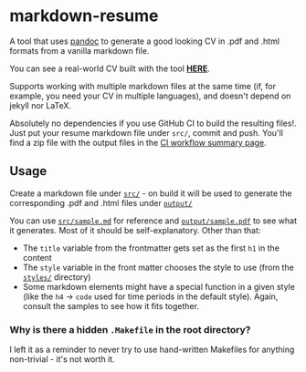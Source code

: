 # markdown-resume

A tool that uses [pandoc](https://pandoc.org/MANUAL.html#pandocs-markdown) to generate a good looking CV in .pdf and .html formats from a vanilla markdown file.

You can see a real-world CV built with the tool [**HERE**](sample.pdf).

Supports working with multiple markdown files at the same time (if, for example, you need your CV in multiple languages), and doesn't depend on jekyll nor LaTeX.

Absolutely no dependencies if you use GitHub CI to build the resulting files!. Just put your resume markdown file under `src/`, commit and push. You'll find a zip file with the output files in the [CI workflow summary page](https://github.com/actions/upload-artifact#where-does-the-upload-go).

## Usage

Create a markdown file under [`src/`](src/) - on build it will be used to generate the corresponding .pdf and .html files under [`output/`](output/)

You can use [`src/sample.md`](src/sample.md) for reference and [`output/sample.pdf`](output/sample.pdf) to see what it generates. Most of it should be self-explanatory. Other than that:

- The `title` variable from the frontmatter gets set as the first `h1` in the content
- The `style` variable in the front matter chooses the style to use (from the [`styles/`](styles/) directory)
- Some markdown elements might have a special function in a given style (like the `h4` -> `code` used for time periods in the default style). Again, consult the samples to see how it fits together.

### Why is there a hidden `.Makefile` in the root directory?

I left it as a reminder to never try to use hand-written Makefiles for anything non-trivial - it's not worth it.


